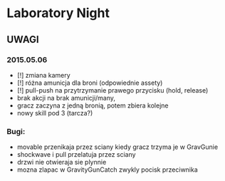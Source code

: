 # Laboratory Night
## UWAGI
### 2015.05.06
- [!] zmiana kamery
- [!] różna amunicja dla broni (odpowiednie assety)
- [!] pull-push na przytrzymanie prawego przycisku (hold, release)
- brak akcji na brak amunicji/many,
- gracz zaczyna z jedną bronią, potem zbiera kolejne
- nowy skill pod 3 (tarcza?)

### Bugi:
- movable przenikaja przez sciany kiedy gracz trzyma je w GravGunie
- shockwave i pull przelatuja przez sciany
- drzwi nie otwieraja sie plynnie
- mozna zlapac w GravityGunCatch zwykly pocisk przeciwnika
